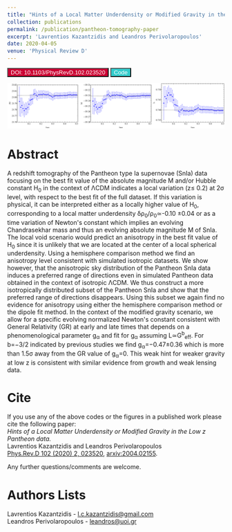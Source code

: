 ```yaml
---
title: "Hints of a Local Matter Underdensity or Modified Gravity in the Low z Pantheon Data"
collection: publications
permalink: /publication/pantheon-tomography-paper
excerpt: 'Lavrentios Kazantzidis and Leandros Perivolaropoulos'
date: 2020-04-05
venue: 'Physical Review D'
---
```

<button style="background-color:#CC0033; color:white" onclick="location.href='http://journals.aps.org/prd/abstract/10.1103/PhysRevD.102.023520'" type="button"> DOI: 10.1103/PhysRevD.102.023520 </button>
<button style="background-color:#33CCCC; color:white" onclick="location.href='http://github.com/lkazantzi/pantheon-tomography'" type="button"> Code </button>


<p align="center">
<img src="/images/publications_figs/pantheon-tomography-image.png" width="1500" title="growth_tomography" />
</p> 


Abstract
========
A redshift tomography of the Pantheon type Ia supernovae (SnIa) data focusing on the best fit value of the absolute magnitude M and/or Hubble constant H<sub>0</sub> in the context of &Lambda;CDM indicates a local variation (z&le; 0.2) at 2&sigma; level, with respect to the best fit of the full dataset. If this variation is physical, it can be interpreted either as a locally higher value of H<sub>0</sub>, corresponding to a local matter underdensity &delta;&rho;<sub>0</sub>/&rho;<sub>0</sub>&#8771;-0.10 &plusmn;0.04 or as a time variation of Newton's constant which implies an evolving Chandrasekhar mass and thus an evolving absolute magnitude M of SnIa. The local void scenario would predict an anisotropy in the best fit value of H<sub>0</sub> since it is unlikely that we are located at the center of a local spherical underdensity. Using a hemisphere comparison method we find an anisotropy level consistent with simulated isotropic datasets. We show however, that the anisotropic sky distribution of the Pantheon SnIa data induces a preferred range of directions even in simulated Pantheon data obtained in the context of isotropic &Lambda;CDM. We thus construct a more isotropically distributed subset of the Pantheon SnIa and show that the preferred range of directions disappears. Using this subset we again find no evidence for anisotropy using either the hemisphere comparison method or the dipole fit method. In the context of the modified gravity scenario, we allow for a specific evolving normalized Newton's constant consistent with General Relativity (GR) at early and late times that depends on a phenomenological parameter g<sub>&alpha;</sub> and fit for g<sub>&alpha;</sub> assuming L&#8771;G<sup>b</sup><sub>eff</sub>. For b=−3/2 indicated by previous studies we find g<sub>&alpha;</sub>=−0.47&plusmn;0.36 which is more than 1.5σ away from the GR value of g<sub>&alpha;</sub>=0. This weak hint for weaker gravity at low z is consistent with similar evidence from growth and weak lensing data.

Cite
========
If you use any of the above codes or the figures in a published work please cite the following paper:
<br>*Hints of a Local Matter Underdensity or Modified Gravity in the Low z Pantheon data.*
<br>Lavrentios Kazantzidis and Leandros Perivolaropoulos
<br>[Phys.Rev.D 102 (2020) 2, 023520](http://journals.aps.org/prd/abstract/10.1103/PhysRevD.102.023520), [arxiv:2004.02155](http://arxiv.org/pdf/2004.02155.pdf).

Any further questions/comments are welcome.

Authors Lists
========
Lavrentios Kazantzidis - <l.c.kazantzidis@gmail.com>
<br>Leandros Perivolaropoulos - <leandros@uoi.gr>


